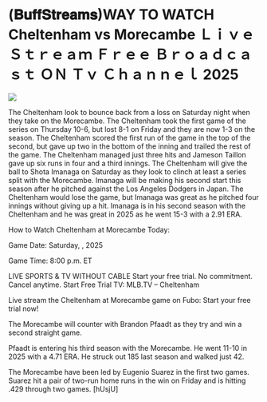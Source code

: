 # (𝐁𝐮𝐟𝐟𝐒𝐭𝐫𝐞𝐚𝐦𝐬)WAY TO WATCH Cheltenham vs Morecambe Ｌｉｖｅ Ｓｔｒｅａｍ Ｆｒｅｅ Ｂｒｏａｄｃａｓｔ ＯＮ Ｔｖ Ｃｈａｎｎｅｌ  2025  
  
  
[![](https://i.imgur.com/qSNzIqt.png)](https://movie.rssnews.media/zKiqViKcd.php)  
  
The Cheltenham look to bounce back from a loss on Saturday night when they take on the Morecambe. The Cheltenham took the first game of the series on Thursday 10-6, but lost 8-1 on Friday and they are now 1-3 on the season. The Cheltenham scored the first run of the game in the top of the second, but gave up two in the bottom of the inning and trailed the rest of the game. The Cheltenham managed just three hits and Jameson Taillon gave up six runs in four and a third innings. The Cheltenham will give the ball to Shota Imanaga on Saturday as they look to clinch at least a series split with the Morecambe. Imanaga will be making his second start this season after he pitched against the Los Angeles Dodgers in Japan. The Cheltenham would lose the game, but Imanaga was great as he pitched four innings without giving up a hit. Imanaga is in his second season with the Cheltenham and he was great in 2025 as he went 15-3 with a 2.91 ERA.

How to Watch Cheltenham at Morecambe Today:

Game Date: Saturday, , 2025

Game Time: 8:00 p.m. ET

LIVE SPORTS & TV WITHOUT CABLE
Start your free trial. No commitment. Cancel anytime.
Start Free Trial
TV: MLB.TV – Cheltenham

Live stream the Cheltenham at Morecambe game on Fubo: Start your free trial now!

The Morecambe will counter with Brandon Pfaadt as they try and win a second straight game.

Pfaadt is entering his third season with the Morecambe. He went 11-10 in 2025 with a 4.71 ERA. He struck out 185 last season and walked just 42.

The Morecambe have been led by Eugenio Suarez in the first two games. Suarez hit a pair of two-run home runs in the win on Friday and is hitting .429 through two games. [hUsjU]